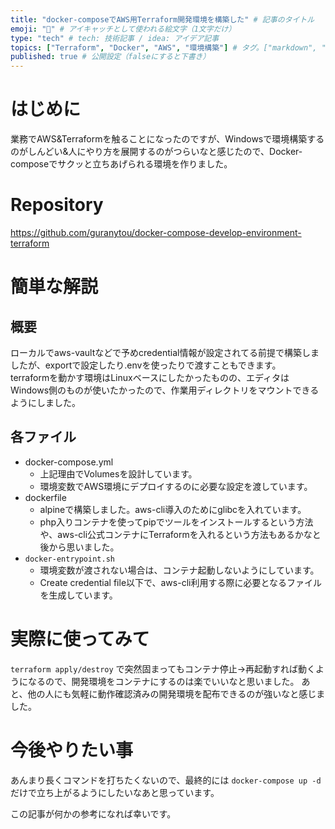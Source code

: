 ```yaml
---
title: "docker-composeでAWS用Terraform開発環境を構築した" # 記事のタイトル
emoji: "🐳" # アイキャッチとして使われる絵文字（1文字だけ）
type: "tech" # tech: 技術記事 / idea: アイデア記事
topics: ["Terraform", "Docker", "AWS", "環境構築"] # タグ。["markdown", "rust", "aws"]のように指定する
published: true # 公開設定（falseにすると下書き）
---
```


# はじめに
業務でAWS&Terraformを触ることになったのですが、Windowsで環境構築するのがしんどい&人にやり方を展開するのがつらいなと感じたので、Docker-composeでサクッと立ちあげられる環境を作りました。

# Repository
https://github.com/guranytou/docker-compose-develop-environment-terraform

# 簡単な解説
## 概要
ローカルでaws-vaultなどで予めcredential情報が設定されてる前提で構築しましたが、exportで設定したり.envを使ったりで渡すこともできます。  
terraformを動かす環境はLinuxベースにしたかったものの、エディタはWindows側のものが使いたかったので、作業用ディレクトリをマウントできるようにしました。


## 各ファイル
- docker-compose.yml
    - 上記理由でVolumesを設計しています。
    - 環境変数でAWS環境にデプロイするのに必要な設定を渡しています。
- dockerfile
    - alpineで構築しました。aws-cli導入のためにglibcを入れています。
    - php入りコンテナを使ってpipでツールをインストールするという方法や、aws-cli公式コンテナにTerraformを入れるという方法もあるかなと後から思いました。
-  `docker-entrypoint.sh`
    - 環境変数が渡されない場合は、コンテナ起動しないようにしています。
    - Create credential file以下で、aws-cli利用する際に必要となるファイルを生成しています。

# 実際に使ってみて
`terraform apply/destroy` で突然固まってもコンテナ停止→再起動すれば動くようになるので、開発環境をコンテナにするのは楽でいいなと思いました。
あと、他の人にも気軽に動作確認済みの開発環境を配布できるのが強いなと感じました。

# 今後やりたい事
あんまり長くコマンドを打ちたくないので、最終的には `docker-compose up -d`だけで立ち上がるようにしたいなあと思っています。

この記事が何かの参考になれば幸いです。

